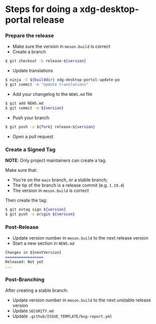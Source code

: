 # Steps for doing a xdg-desktop-portal release

### Prepare the release

- Make sure the version in `meson.build` is correct
- Create a branch
```sh
$ git checkout -b release-${version}
```
- Update translations
```sh
$ ninja -C ${builddir} xdg-desktop-portal-update-po
$ git commit -m "Update translations"
```
- Add your changelog to the `NEWS.md` file
```sh
$ git add NEWS.md
$ git commit -m ${version}
```
- Push your branch
```sh
$ git push -u ${fork} release-${version}
```
- Open a pull request

### Create a Signed Tag

**NOTE**: Only project maintainers can create a tag.

Make sure that:
 - You're on the `main` branch, or a stable branch;
 - The tip of the branch is a release commit (e.g. `1.19.4`)
 - The version in `meson.build` is correct

Then create the tag:

```sh
$ git evtag sign ${version}
$ git push -u origin ${version}
```

### Post-Release

- Update version number in `meson.build` to the next release version
- Start a new section in `NEWS.md`
```md
Changes in ${nextVersion}
=================
Released: Not yet
...
```

### Post-Branching

After creating a stable branch:
 
- Update version number in `meson.build` to the next unstable release version
- Update `SECURITY.md`
- Update `.github/ISSUE_TEMPLATE/bug-report.yml`
